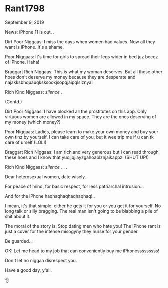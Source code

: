 # Rant1798


September 9, 2019

News: iPhone 11 is out.
.

Dirt Poor Niggaas: I miss the days when women had values. Now all they want is iPhone. It's a shame.

Poor Niggaas: It's time for girls to spread their legs wider in bed juz becoz of iPhone. Haha!

Braggart Rich Niggaas: This is what my woman deserves. But all these other hoes don't deserve my money because they are desperate and najakksbhquauqksksooxjsopqjaipqlslznya!

Rich Kind Niggaas: *silence*
.

(Contd.)

Dirt Poor Niggaas: I have blocked all the prostitutes on this app. Only virtuous women are allowed in my space. They are the ones deserving of my money (which money?)

Poor Niggaas: Ladies, please learn to make your own money and buy your own tinz by yourself. I can take care of you, but it wee trip me if u can tk care of urself (LOL!)

Braggart Rich Niggaas: I am rich and very generous but I can read through these hoes and I know that yuqijqjiayzgahoaplznjaikappz! (SHUT UP!)

Rich Kind Niggaas: *silence*
.
.
.

Dear heterosexual women, date wisely. 

For peace of mind, for basic respect, for less patriarchal intrusion...

And for the iPhone haqhaqhaqhaqhaqhaq!
.

I mean, it's that simple: either he gets it for you or you get it for yourself. No long talk or silly bragging. The real man isn't going to be blabbing a pile of shit about it.

The moral of the story is: Stop dating men who hate you! The iPhone rant is just a cover for the intense misogyny they nurse for your gender. 

Be guarded. 
.

OK! Let me head to my job that can conveniently buy me iPhonesssssssss!

Don't let no niggaa disrespect you.

Have a good day, y'all.

👌